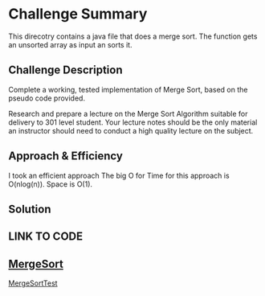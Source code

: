 # Challenge Summary
<!-- Short summary or background information -->
This direcotry contains a java file that does a merge sort. The function gets an unsorted array as input an sorts it.

## Challenge Description
<!-- Description of the challenge -->
Complete a working, tested implementation of Merge Sort, based on the pseudo code provided.

Research and prepare a lecture on the Merge Sort Algorithm suitable for delivery to 301 level student. Your lecture notes should be the only material an instructor should need to conduct a high quality lecture on the subject.



## Approach & Efficiency
<!-- What approach did you take? Why? What is the Big O space/time for this approach? -->
I took an efficient approach
The big O for Time for this approach is O(nlog(n)).
Space is O(1).


## Solution
<!-- Embedded whiteboard image -->

## LINK TO CODE

[MergeSort](https://github.com/wosunkwo/data-structures-and-algorithms/blob/master/code401-challenges/src/main/java/code401/challenges/mergeSort/MergeSort.java)
--------------------------------------------------------------------------------------------
[MergeSortTest](https://github.com/wosunkwo/data-structures-and-algorithms/blob/master/code401-challenges/src/test/java/code401/challenges/mergeSort/MergeSortTest.java)

